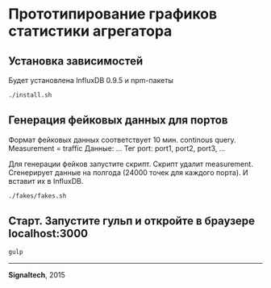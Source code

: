 # Прототипирование графиков статистики агрегатора

## Установка зависимостей

Будет установлена InfluxDB 0.9.5 и npm-пакеты

```bash
./install.sh
```


## Генерация фейковых данных для портов

Формат фейковых данных соответствует 10 мин. continous query.
Measurement = traffic
Данные:
…
Тег port: port1, port2, port3, …

Для генерации фейков запустите скрипт. Скрипт удалит measurement. Сгенерирует данные на полгода (24000 точек для каждого порта). И вставит их в InfluxDB.

```bash
./fakes/fakes.sh
```


## Старт. Запустите гульп и откройте в браузере localhost:3000

```bash
gulp
```

---


**Signaltech**, 2015
